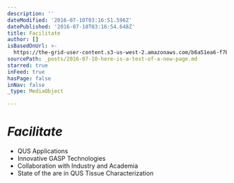 ```yaml
---
description: ''
dateModified: '2016-07-10T03:16:51.596Z'
datePublished: '2016-07-10T03:16:54.648Z'
title: Facilitate
author: []
isBasedOnUrl: >-
  https://the-grid-user-content.s3-us-west-2.amazonaws.com/b6a51ea6-f7be-42fc-a90f-6059cf865cfc.png
sourcePath: _posts/2016-07-10-here-is-a-test-of-a-new-page.md
starred: true
inFeed: true
hasPage: false
inNav: false
_type: MediaObject

---
```

# _**Facilitate**_

* QUS Applications
* Innovative GASP Technologies
* Collaboration with Industry and Academia
* State of the are in QUS Tissue Characterization